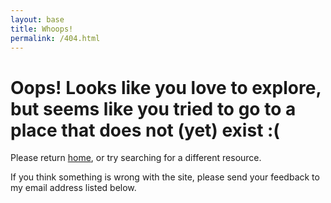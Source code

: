 ```yaml
---
layout: base
title: Whoops! 
permalink: /404.html
---
```


# Oops! Looks like you love to explore, but seems like you tried to go to a place that does not (yet) exist :(

Please return [home](index.md), or try searching for a different resource.

If you think something is wrong with the site, please send your feedback 
to my email address listed below.

